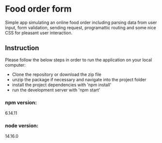 # Food order form

Simple app simulating an online food order including parsing data from user input, form validation, sending request, programattic routing and some nice CSS for pleasant user interaction.

## Instruction

Please follow the below steps in order to run the application on your local computer:

- Clone the repository or download the zip file
- unzip the package if necessary and navigate into the project folder
- install the project dependencies with 'npm install'
- run the development server with 'npm start'

### npm version:

6.14.11

### node version:

14.16.0

